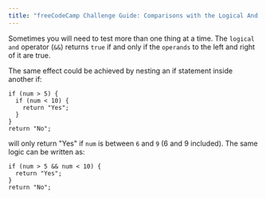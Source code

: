 ```yaml
---
title: "freeCodeCamp Challenge Guide: Comparisons with the Logical And Operator"
---
```


Sometimes you will need to test more than one thing at a time. The `logical and` operator (`&&`) returns `true` if and only if the `operands` to the left and right of it are true.

The same effect could be achieved by nesting an if statement inside another if:

    if (num > 5) {
      if (num < 10) {
        return "Yes";
      }
    }
    return "No";

will only return "Yes" if `num` is between `6` and `9` (6 and 9 included). The same logic can be written as:

    if (num > 5 && num < 10) {
      return "Yes";
    }
    return "No";
